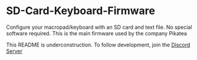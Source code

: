 # SD-Card-Keyboard-Firmware
Configure your macropad/keyboard with an SD card and text file. No special software required. This is the main firmware used by the company Pikatea

This README is underconstruction. To follow development, join the [Discord Server](https://discord.gg/wJgKSBYz23)
